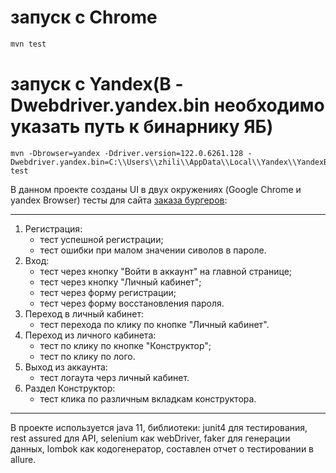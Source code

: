 # запуск с Chrome
```bash
mvn test
```

# запуск с Yandex(В -Dwebdriver.yandex.bin необходимо указать путь к бинарнику ЯБ)
```
mvn -Dbrowser=yandex -Ddriver.version=122.0.6261.128 -Dwebdriver.yandex.bin=C:\\Users\\zhili\\AppData\\Local\\Yandex\\YandexBrowser\\Application\\browser.exe test
```

В данном проекте созданы UI в двух окружениях (Google Chrome и yandex Browser) тесты для сайта [заказа бургеров](https://stellarburgers.nomoreparties.site):
***
1. Регистрация:
    + тест успешной регистрации;
    + тест ошибки при малом значении сиволов в пароле.
2. Вход:
    + тест через кнопку "Войти в аккаунт" на главной странице;
    + тест через кнопку "Личный кабинет";
    + тест через форму регистрации;
    + тест через форму восстановления пароля.
3. Переход в личный кабинет:
    + тест перехода по клику по кнопке "Личный кабинет".
4. Переход из личного кабинета:
    + тест по клику по кнопке "Конструктор";
    + тест по клику по лого.
5. Выход из аккаунта:
    + тест логаута черз личный кабинет.
6. Раздел Конструктор:
    + тест клика по различным вкладкам конструктора.
***
В проекте используется java 11, библиотеки: junit4 для тестирования, rest assured для API, selenium как webDriver,
faker для генерации данных, lombok как кодогенератор, составлен отчет о тестировании в allure.